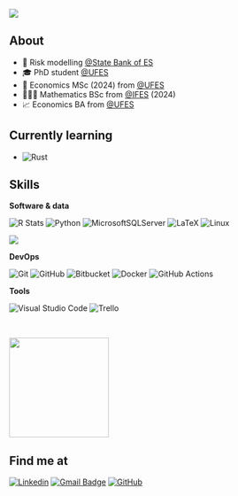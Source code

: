 ![](https://komarev.com/ghpvc/?username=albersonmiranda)

## About

- 🏦 Risk modelling [@State Bank of ES](https://www.banestes.com.br/)
- 🎓 PhD student [@UFES](https://internacional.ufes.br/en/home)
- 💸 Economics MSc (2024) from [@UFES](https://internacional.ufes.br/en/home)
- 👨🏽‍💻 Mathematics BSc from [@IFES](https://www.ifes.edu.br/) (2024)
- 📈 Economics BA from [@UFES](https://internacional.ufes.br/en/home)

## Currently learning

- ![Rust](https://img.shields.io/badge/-Rust-333333?style=flat&logo=rust)

## Skills

**Software & data**

![R Stats](https://img.shields.io/badge/rstats-white?style=for-the-badge&logo=R&logoColor=276DC2) ![Python](https://img.shields.io/badge/python-3670A0?style=for-the-badge&logo=python&logoColor=ffdd54) ![MicrosoftSQLServer](https://img.shields.io/badge/Microsoft%20SQL%20Server-CC2927?style=for-the-badge&logo=microsoft%20sql%20server&logoColor=white) ![LaTeX](https://img.shields.io/badge/latex-%23008080.svg?style=for-the-badge&logo=latex&logoColor=white) ![Linux](https://img.shields.io/badge/Linux-FCC624?style=for-the-badge&logo=linux&logoColor=black)

<a href="https://github.com/albersonmiranda" title="Alberson's top languages"> <img src="https://github-readme-stats.vercel.app/api/top-langs/?username=albersonmiranda&size_weight=0.5&count_weight=0.5&layout=compact&hide=javascript,html,css,sass,lua,dockerfile" /> </a>

**DevOps**

![Git](https://img.shields.io/badge/git-%23F05033.svg?style=for-the-badge&logo=git&logoColor=white) ![GitHub](https://img.shields.io/badge/-GitHub-333333?style=for-the-badge&logo=github) ![Bitbucket](https://img.shields.io/badge/bitbucket-%230047B3.svg?style=for-the-badge&logo=bitbucket&logoColor=white) ![Docker](https://img.shields.io/badge/docker-%230db7ed.svg?style=for-the-badge&logo=docker&logoColor=white) ![GitHub Actions](https://img.shields.io/badge/github%20actions-%232671E5.svg?style=for-the-badge&logo=githubactions&logoColor=white)

**Tools**

![Visual Studio Code](https://img.shields.io/badge/Visual%20Studio%20Code-0078d7.svg?style=for-the-badge&logo=visual-studio-code&logoColor=white) ![Trello](https://img.shields.io/badge/Trello-%23026AA7.svg?style=for-the-badge&logo=Trello&logoColor=white)

<br/>

<a href="https://github.com/albersonmiranda" title="Alberson's profile"> <img src="https://github-readme-stats.vercel.app/api?username=albersonmiranda&amp;theme=slateorange&amp;show_icons=true" height="180em"/> </a>

## Find me at

[![Linkedin](https://img.shields.io/badge/-albersonmiranda-blue?style=flat-square&logo=Linkedin&logoColor=white&link=https://www.linkedin.com/in/albersonmiranda/)](https://www.linkedin.com/in/albersonmiranda/) [![Gmail Badge](https://img.shields.io/badge/-albersonmiranda@gmail.com-3e65cf?style=flat-square&logo=Gmail&link=mailto:albersonmiranda@gmail.com)](mailto:albersonmiranda@gmail.com) [![GitHub](https://img.shields.io/github/followers/albersonmiranda?label=follow&style=social)](https://github.com/albersonmiranda)
